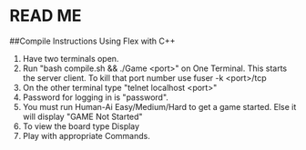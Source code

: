 # READ ME
##Compile Instructions Using Flex with C++
1. Have two terminals open.
2. Run "bash compile.sh && ./Game \<port\>" on One Terminal.
This starts the server client.
To kill that port number use fuser -k \<port\>/tcp
3. On the other terminal type "telnet localhost \<port\>"
4. Password for logging in is "password".
5. You must run Human-Ai Easy/Medium/Hard to get a game started. Else it will display "GAME Not Started"
6. To view the board type Display
7. Play with appropriate Commands.
